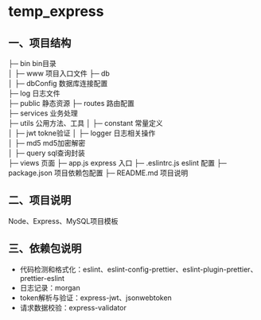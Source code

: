 # temp_express
## 一、项目结构

├─ bin            bin目录				
│  ├─ www	        项目入口文件
├─ db	 
│  ├─ dbConfig    数据库连接配置   
├─ log		        日志文件    
├─ public		      静态资源
├─ routes	        路由配置		
├─ services	      业务处理		
├─ utils	        公用方法、工具
│  ├─ constant    常量定义  
│  ├─ jwt         tokne验证
│  ├─ logger      日志相关操作	
│  ├─ md5         md5加密解密		
│  ├─ query       sql查询封装	
├─ views	        页面
├─ app.js	        express 入口
├─ .eslintrc.js	  eslint 配置
├─ package.json	  项目依赖包配置
├─ README.md	    项目说明

## 二、项目说明
Node、Express、MySQL项目模板

## 三、依赖包说明
- 代码检测和格式化：eslint、eslint-config-prettier、eslint-plugin-prettier、prettier-eslint
- 日志记录：morgan
- token解析与验证：express-jwt、jsonwebtoken
- 请求数据校验：express-validator